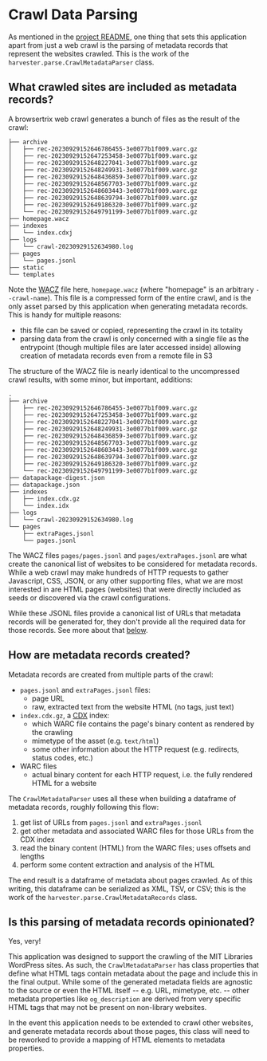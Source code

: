 # Crawl Data Parsing

As mentioned in the [project README](../README.md), one thing that sets this application apart from just a web crawl is the parsing of metadata records that represent the websites crawled.  This is the work of the `harvester.parse.CrawlMetadataParser` class.

## What crawled sites are included as metadata records?

A browsertrix web crawl generates a bunch of files as the result of the crawl:

```text
├── archive
│   ├── rec-20230929152646786455-3e0077b1f009.warc.gz
│   ├── rec-20230929152647253458-3e0077b1f009.warc.gz
│   ├── rec-20230929152648227041-3e0077b1f009.warc.gz
│   ├── rec-20230929152648249931-3e0077b1f009.warc.gz
│   ├── rec-20230929152648436859-3e0077b1f009.warc.gz
│   ├── rec-20230929152648567703-3e0077b1f009.warc.gz
│   ├── rec-20230929152648603443-3e0077b1f009.warc.gz
│   ├── rec-20230929152648639794-3e0077b1f009.warc.gz
│   ├── rec-20230929152649186320-3e0077b1f009.warc.gz
│   └── rec-20230929152649791199-3e0077b1f009.warc.gz
├── homepage.wacz
├── indexes
│   └── index.cdxj
├── logs
│   └── crawl-20230929152634980.log
├── pages
│   └── pages.jsonl
├── static
└── templates
```

Note the [WACZ](https://replayweb.page/docs/wacz-format) file here, `homepage.wacz` (where "homepage" is an arbitrary `--crawl-name`).  This file is a compressed form of the entire crawl, and is the only asset parsed by this application when generating metadata records.  This is handy for multiple reasons:
  * this file can be saved or copied, representing the crawl in its totality
  * parsing data from the crawl is only concerned with a single file as the entrypoint (though multiple files are later accessed inside) allowing creation of metadata records even from a remote file in S3

The structure of the WACZ file is nearly identical to the uncompressed crawl results, with some minor, but important, additions:
```text
.
├── archive
│   ├── rec-20230929152646786455-3e0077b1f009.warc.gz
│   ├── rec-20230929152647253458-3e0077b1f009.warc.gz
│   ├── rec-20230929152648227041-3e0077b1f009.warc.gz
│   ├── rec-20230929152648249931-3e0077b1f009.warc.gz
│   ├── rec-20230929152648436859-3e0077b1f009.warc.gz
│   ├── rec-20230929152648567703-3e0077b1f009.warc.gz
│   ├── rec-20230929152648603443-3e0077b1f009.warc.gz
│   ├── rec-20230929152648639794-3e0077b1f009.warc.gz
│   ├── rec-20230929152649186320-3e0077b1f009.warc.gz
│   └── rec-20230929152649791199-3e0077b1f009.warc.gz
├── datapackage-digest.json
├── datapackage.json
├── indexes
│   ├── index.cdx.gz
│   └── index.idx
├── logs
│   └── crawl-20230929152634980.log
└── pages
    ├── extraPages.jsonl
    └── pages.jsonl
```

The WACZ files `pages/pages.jsonl` and `pages/extraPages.jsonl` are what create the canonical list of websites to be considered for metadata records.  While a web crawl may make hundreds of HTTP requests to gather Javascript, CSS, JSON, or any other supporting files, what we are most interested in are HTML pages (websites) that were directly included as seeds or discovered via the crawl configurations.

While these JSONL files provide a canonical list of URLs that metadata records will be generated for, they don't provide all the required data for those records.  See more about that [below](#how-are-metadata-records-created).

## How are metadata records created?

Metadata records are created from multiple parts of the crawl:

  * `pages.jsonl` and `extraPages.jsonl` files:
    * page URL
    * raw, extracted text from the website HTML (no tags, just text)
  * `index.cdx.gz`, a [CDX](https://iipc.github.io/warc-specifications/specifications/cdx-format/cdx-2015/) index:
    * which WARC file contains the page's binary content as rendered by the crawling
    * mimetype of the asset (e.g. `text/html`)
    * some other information about the HTTP request (e.g. redirects, status codes, etc.)
  * WARC files
    * actual binary content for each HTTP request, i.e. the fully rendered HTML for a website

The `CrawlMetadataParser` uses all these when building a dataframe of metadata records, roughly following this flow:

1. get list of URLs from `pages.jsonl` and `extraPages.jsonl`
2. get other metadata and associated WARC files for those URLs from the CDX index
3. read the binary content (HTML) from the WARC files; uses offsets and lengths
4. perform some content extraction and analysis of the HTML

The end result is a dataframe of metadata about pages crawled.  As of this writing, this dataframe can be serialized as XML, TSV, or CSV; this is the work of the `harvester.parse.CrawlMetadataRecords` class. 

## Is this parsing of metadata records opinionated?

Yes, very!

This application was designed to support the crawling of the MIT Libraries WordPress sites.  As such, the `CrawlMetadataParser` has class properties that define what HTML tags contain metadata about the page and include this in the final output.  While some of the generated metadata fields are agnostic to the source or even the HTML itself -- e.g. URL, mimetype, etc. -- other metadata properties like `og_description` are derived from very specific HTML tags that may not be present on non-library websites.  

In the event this application needs to be extended to crawl other websites, and generate metadata records about those pages, this class will need to be reworked to provide a mapping of HTML elements to metadata properties.
 


